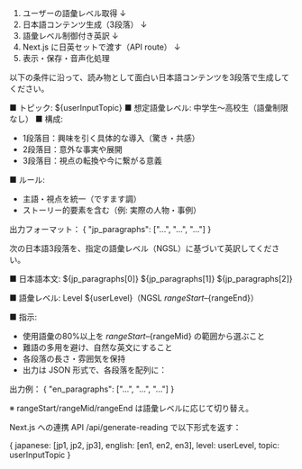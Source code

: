 1. ユーザーの語彙レベル取得
        ↓
2. 日本語コンテンツ生成（3段落）
        ↓
3. 語彙レベル制御付き英訳
        ↓
4. Next.js に日英セットで渡す（API route）
        ↓
5. 表示・保存・音声化処理



以下の条件に沿って、読み物として面白い日本語コンテンツを3段落で生成してください。

■ トピック: ${userInputTopic}
■ 想定語彙レベル: 中学生〜高校生（語彙制限なし）
■ 構成:
- 1段落目：興味を引く具体的な導入（驚き・共感）
- 2段落目：意外な事実や展開
- 3段落目：視点の転換や今に繋がる意義

■ ルール:
- 主語・視点を統一（ですます調）
- ストーリー的要素を含む（例: 実際の人物・事例）

出力フォーマット：
{
  "jp_paragraphs": ["...", "...", "..."]
}


次の日本語3段落を、指定の語彙レベル（NGSL）に基づいて英訳してください。

■ 日本語本文:
${jp_paragraphs[0]}
${jp_paragraphs[1]}
${jp_paragraphs[2]}

■ 語彙レベル: Level ${userLevel}（NGSL ${rangeStart}–${rangeEnd}）

■ 指示:
- 使用語彙の80%以上を ${rangeStart}–${rangeMid} の範囲から選ぶこと
- 難語の多用を避け、自然な英文にすること
- 各段落の長さ・雰囲気を保持
- 出力は JSON 形式で、各段落を配列に：

出力例：
{
  "en_paragraphs": ["...", "...", "..."]
}

※ rangeStart/rangeMid/rangeEnd は語彙レベルに応じて切り替え。


Next.js への連携
API /api/generate-reading で以下形式を返す：

{
  japanese: [jp1, jp2, jp3],
  english: [en1, en2, en3],
  level: userLevel,
  topic: userInputTopic
}




